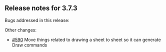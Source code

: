 ## Release notes for 3.7.3

Bugs addressed in this release:

Other changes:

* [#590](../../issues/590) Move things related to drawing a sheet to sheet so it can generate Draw commands


